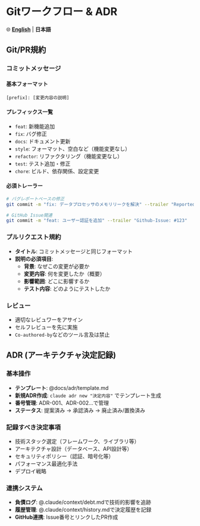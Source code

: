 # Gitワークフロー & ADR

🌐 **[English](git-workflow.md)** | **日本語**

## Git/PR規約

### コミットメッセージ

#### 基本フォーマット
`[prefix]: [変更内容の説明]`

#### プレフィックス一覧
- `feat`: 新機能追加
- `fix`: バグ修正
- `docs`: ドキュメント更新
- `style`: フォーマット、空白など（機能変更なし）
- `refactor`: リファクタリング（機能変更なし）
- `test`: テスト追加・修正
- `chore`: ビルド、依存関係、設定変更

#### 必須トレーラー
```bash
# バグレポートベースの修正
git commit -m "fix: データプロセッサのメモリリークを解決" --trailer "Reported-by: ユーザー名"

# GitHub Issue関連
git commit -m "feat: ユーザー認証を追加" --trailer "Github-Issue: #123"
```

### プルリクエスト規約
- **タイトル**: コミットメッセージと同じフォーマット
- **説明の必須項目**:
  - **背景**: なぜこの変更が必要か
  - **変更内容**: 何を変更したか（概要）
  - **影響範囲**: どこに影響するか
  - **テスト内容**: どのようにテストしたか

### レビュー
- 適切なレビュワーをアサイン
- セルフレビューを先に実施
- `Co-authored-by`などのツール言及は禁止

## ADR (アーキテクチャ決定記録)

### 基本操作
- **テンプレート**: @docs/adr/template.md
- **新規ADR作成**: `claude adr new "決定内容"` でテンプレート生成
- **番号管理**: ADR-001、ADR-002...で管理
- **ステータス**: 提案済み → 承認済み → 廃止済み/置換済み

### 記録すべき決定事項
- 技術スタック選定（フレームワーク、ライブラリ等）
- アーキテクチャ設計（データベース、API設計等）
- セキュリティポリシー（認証、暗号化等）
- パフォーマンス最適化手法
- デプロイ戦略

### 連携システム
- **負債ログ**: @.claude/context/debt.mdで技術的影響を追跡
- **履歴管理**: @.claude/context/history.mdで決定履歴を記録
- **GitHub連携**: Issue番号とリンクしたPR作成